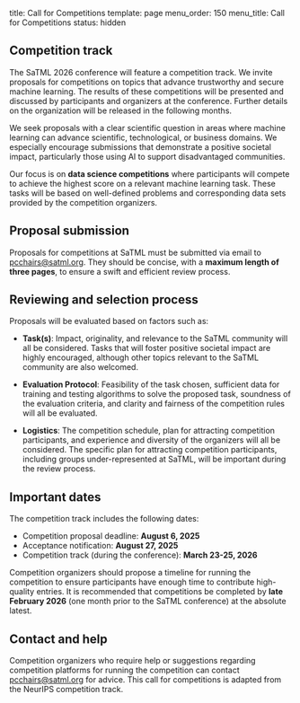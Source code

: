 title: Call for Competitions
template: page
menu_order: 150
menu_title: Call for Competitions
status: hidden

## Competition track

The SaTML 2026 conference will feature a competition track. We invite proposals for competitions on topics that advance trustworthy and secure machine learning. The results of these competitions will be presented and discussed by participants and organizers at the conference. Further details on the organization will be released in the following months.

We seek proposals with a clear scientific question in areas where machine learning can advance scientific, technological, or business domains. We especially encourage submissions that demonstrate a positive societal impact, particularly those using AI to support disadvantaged communities.

Our focus is on **data science competitions** where participants will compete to achieve the highest score on a relevant machine learning task. These tasks will be based on well-defined problems and corresponding data sets provided by the competition organizers.

## Proposal submission

Proposals for competitions at SaTML must be submitted via email to [pcchairs@satml.org](mailto:pcchairs@satml.org). They should be concise, with a **maximum length of three pages**, to ensure a swift and efficient review process.

## Reviewing and selection process

Proposals will be evaluated based on factors such as:

* **Task(s)**: Impact, originality, and relevance to the SaTML community will all be considered. Tasks that will foster positive societal impact are highly encouraged, although other topics relevant to the SaTML community are also welcomed.

* **Evaluation Protocol**: Feasibility of the task chosen, sufficient data for training and testing algorithms to solve the proposed task, soundness of the evaluation criteria, and clarity and fairness of the competition rules will all be evaluated.

* **Logistics**: The competition schedule, plan for attracting competition participants, and experience and diversity of the organizers will all be considered. The specific plan for attracting competition participants, including groups under-represented at SaTML, will be important during the review process.

## Important dates

The competition track includes the following dates:

* Competition proposal deadline: **August 6, 2025**
* Acceptance notification: **August 27, 2025**
* Competition track (during the conference): **March 23-25, 2026**

Competition organizers should propose a timeline for running the competition to ensure participants have enough time to contribute high-quality entries. It is recommended that competitions be completed by **late February 2026** (one month prior to the SaTML conference) at the absolute latest.

## Contact and help

Competition organizers who require help or suggestions regarding competition platforms for running the competition can contact [pcchairs@satml.org](mailto:pcchairs@satml.org) for advice. This call for competitions is adapted from the NeurIPS competition track.